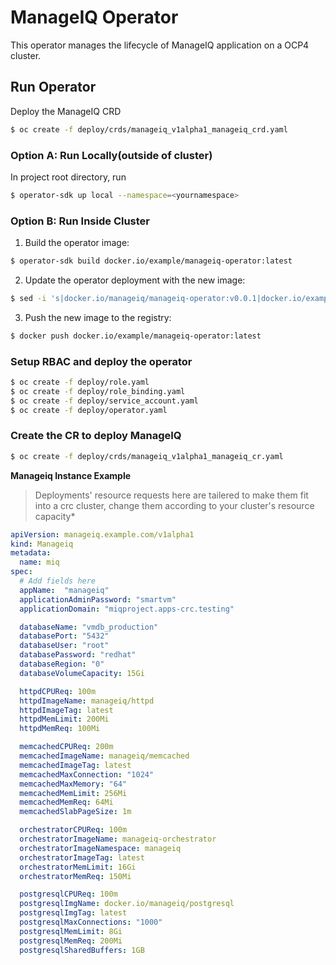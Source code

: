 # ManageIQ Operator

This operator manages the lifecycle of ManageIQ application on a OCP4 cluster.

## Run Operator

Deploy the ManageIQ CRD

```bash
$ oc create -f deploy/crds/manageiq_v1alpha1_manageiq_crd.yaml
```

### Option A: Run Locally(outside of cluster)

In project root directory, run

```bash 
$ operator-sdk up local --namespace=<yournamespace>
```

### Option B: Run Inside Cluster

1. Build the operator image:

```bash
$ operator-sdk build docker.io/example/manageiq-operator:latest
```

2. Update the operator deployment with the new image:

```bash
$ sed -i 's|docker.io/manageiq/manageiq-operator:v0.0.1|docker.io/example/manageiq-operator:latest|g' deploy/operator.yaml
```

3. Push the new image to the registry:

```bash
$ docker push docker.io/example/manageiq-operator:latest
```

### Setup RBAC and deploy the operator

```bash 
$ oc create -f deploy/role.yaml
$ oc create -f deploy/role_binding.yaml
$ oc create -f deploy/service_account.yaml
$ oc create -f deploy/operator.yaml
```

### Create the CR to deploy ManageIQ

```bash
$ oc create -f deploy/crds/manageiq_v1alpha1_manageiq_cr.yaml
```

**Manageiq Instance Example**

> Deployments' resource requests here are tailered to make them fit into a crc cluster, change them according to your cluster's resource capacity*

```yaml
apiVersion: manageiq.example.com/v1alpha1
kind: Manageiq
metadata:
  name: miq
spec:
  # Add fields here
  appName:  "manageiq"
  applicationAdminPassword: "smartvm" 
  applicationDomain: "miqproject.apps-crc.testing"

  databaseName: "vmdb_production"
  databasePort: "5432"
  databaseUser: "root"
  databasePassword: "redhat"
  databaseRegion: "0"
  databaseVolumeCapacity: 15Gi

  httpdCPUReq: 100m
  httpdImageName: manageiq/httpd
  httpdImageTag: latest
  httpdMemLimit: 200Mi 
  httpdMemReq: 100Mi

  memcachedCPUReq: 200m
  memcachedImageName: manageiq/memcached
  memcachedImageTag: latest 
  memcachedMaxConnection: "1024"
  memcachedMaxMemory: "64"
  memcachedMemLimit: 256Mi
  memcachedMemReq: 64Mi
  memcachedSlabPageSize: 1m

  orchestratorCPUReq: 100m
  orchestratorImageName: manageiq-orchestrator
  orchestratorImageNamespace: manageiq
  orchestratorImageTag: latest
  orchestratorMemLimit: 16Gi
  orchestratorMemReq: 150Mi

  postgresqlCPUReq: 100m
  postgresqlImgName: docker.io/manageiq/postgresql
  postgresqlImgTag: latest
  postgresqlMaxConnections: "1000" 
  postgresqlMemLimit: 8Gi
  postgresqlMemReq: 200Mi
  postgresqlSharedBuffers: 1GB
```
